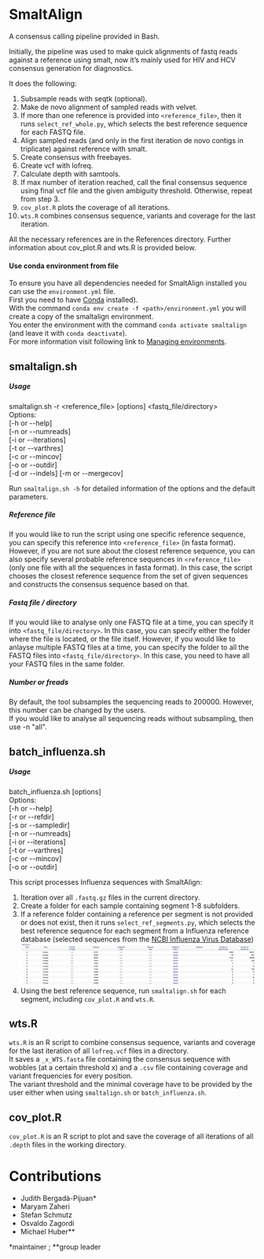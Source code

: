 # SmaltAlign

A consensus calling pipeline provided in Bash.

Initially, the pipeline was used to make quick alignments of fastq reads against a reference using smalt, now it’s mainly used for HIV and HCV consensus generation for diagnostics.

It does the following:
 1. Subsample reads with seqtk (optional).
 2. Make de novo alignment of sampled reads with velvet.
 3. If more than one reference is provided into `<reference_file>`, then it runs `select_ref_whole.py`, which selects the best reference sequence for each FASTQ file.
 4. Align sampled reads (and only in the first iteration de novo contigs in triplicate) against reference with smalt.
 5. Create consensus with freebayes.
 6. Create vcf with lofreq.
 7. Calculate depth with samtools.
 8. If max number of iteration reached, call the final consensus sequence using final vcf file and the given ambiguity threshold. Otherwise, repeat from step 3.
 9. `cov_plot.R` plots the coverage of all iterations.
 10. `wts.R` combines consensus sequence, variants and coverage for the last iteration.

All the necessary references are in the References directory. 
Further information about cov_plot.R and wts.R is provided below.

#### Use conda environment from file
To ensure you have all dependencies needed for SmaltAlign installed you can use the `environment.yml` file.  
First you need to have [Conda](https://conda.io/docs/install/quick.html) installed).  
With the command `conda env create -f <path>/environment.yml` you will create a copy of the smaltalign environment.  
You enter the environment with the command `conda activate smaltalign` (and leave it with `conda deactivate`).  
For more information visit following link to [Managing environments](https://conda.io/docs/using/envs.html).

## smaltalign.sh

##### Usage
smaltalign.sh -r <reference_file> [options] <fastq_file/directory>  
Options:  
	[-h or --help]  
	[-n or --numreads]  
	[-i or --iterations]  
	[-t or --varthres]  
	[-c or --mincov]  
	[-o or --outdir]  
	[-d or --indels]
	[-m or --mergecov]  

Run `smaltalign.sh -h` for detailed information of the options and the default parameters.

##### Reference file
If you would like to run the script using one specific reference sequence, you can specify this reference into `<reference_file>` (in fasta format).  
However, if you are not sure about the closest reference sequence, you can also specify several probable reference sequences in `<reference_file>` (only one file with all the sequences in fasta format). In this case, the script chooses the closest reference sequence from the set of given sequences and constructs the consensus sequence based on that.

##### Fastq file / directory
If you would like to analyse only one FASTQ file at a time, you can specify it into `<fastq_file/directory>`. In this case, you can specify either the folder where the file is located, or the file itself.
However, if you would like to anlayse multiple FASTQ files at a time, you can specify the folder to all the FASTQ files into `<fastq_file/directory>`. In this case, you need to have all your FASTQ files in the same folder.

##### Number or freads
By default, the tool subsamples the sequencing reads to 200000. However, this number can be changed by the users.  
If you would like to analyse all sequencing reads without subsampling, then use -n "all".

## batch_influenza.sh

##### Usage
batch_influenza.sh [options]  
Options:  
	[-h or --help]  
	[-r or --refdir]  
	[-s or --sampledir]  
	[-n or --numreads]  
	[-i or --iterations]  
	[-t or --varthres]  
	[-c or --mincov]  
	[-o or --outdir]  

This script processes Influenza sequences with SmaltAlign:
1. Iteration over all `.fastq.gz` files in the current directory.
2. Create a folder for each sample containing segment 1-8 subfolders.
3. If a reference folder containing a reference per segment is not provided or does not exist, then it runs `select_ref_segments.py`, which selects the best reference sequence for each segment from a Influenza reference database (selected sequences from the [NCBI Influenza Virus Database](https://www.ncbi.nlm.nih.gov/genomes/FLU/Database/nph-select.cgi?go=database))
![IV-A references](References/genomes_query.png)
4. Using the best reference sequence, run `smaltalign.sh` for each segment, including `cov_plot.R` and `wts.R`.

## wts.R
`wts.R` is an R script to combine consensus sequence, variants and coverage for the last iteration of all `lofreq.vcf` files in a directory.  
It saves a `_x_WTS.fasta` file containing the consensus sequence with wobbles (at a certain threshold x) and a `.csv` file  containing coverage and variant frequencies for every position.  
The variant threshold and the minimal coverage have to be provided by the user either when using `smaltalign.sh` or `batch_influenza.sh`.

## cov_plot.R
`cov_plot.R` is an R script to plot and save the coverage of all iterations of all `.depth` files in the working directory.

# Contributions
- Judith Bergadà-Pijuan*
- Maryam Zaheri
- Stefan Schmutz
- Osvaldo Zagordi
- Michael Huber**

*maintainer ; **group leader
